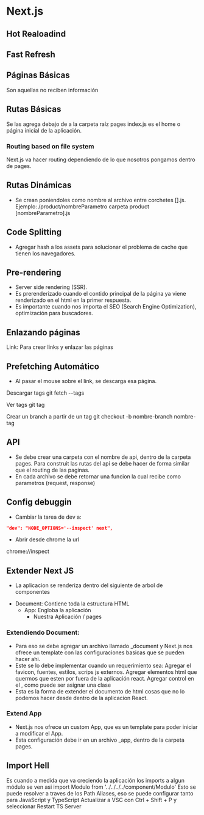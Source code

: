 # Next.js

## Hot Realoadind

## Fast Refresh

## Páginas Básicas

Son aquellas no reciben información

## Rutas Básicas

Se las agrega debajo de a la carpeta raíz pages
index.js es el home o página inicial de la aplicación.

### Routing based on file system

Next.js va hacer routing dependiendo de lo que nosotros pongamos dentro de pages.

## Rutas Dinámicas

- Se crean poniendoles como nombre al archivo entre corchetes [].js.
  Ejemplo:
  /product/nombreParametro
  carpeta product
  [nombreParametro].js

## Code Splitting

- Agregar hash a los assets para solucionar el problema de cache que tienen los navegadores.

## Pre-rendering

- Server side rendering (SSR).
- Es prerenderizado cuando el contido principal de la página ya viene renderizado en el html en la primer respuesta.
- Es importante cuando nos importa el SEO (Search Engine Optimization), optimización para buscadores.

## Enlazando páginas

Link: Para crear links y enlazar las páginas

## Prefetching Automático

- Al pasar el mouse sobre el link, se descarga esa página.

Descargar tags
git fetch --tags

Ver tags
git tag

Crear un branch a partir de un tag
git checkout -b nombre-branch nombre-tag

## API

- Se debe crear una carpeta con el nombre de api, dentro de la carpeta pages. Para construit las rutas del api se debe hacer de forma similar que el routing de las paginas.
- En cada archivo se debe retornar una funcion la cual recibe como parametros (request, response)

## Config debuggin

- Cambiar la tarea de dev a:

```json
"dev": "NODE_OPTIONS='--inspect' next",
```

- Abrir desde chrome la url

chrome://inspect

## Extender Next JS

- La aplicacion se renderiza dentro del siguiente de arbol de componentes

* Document: Contiene toda la estructura HTML
  - App: Engloba la aplicación
    - Nuestra Aplicación / pages

### Extendiendo Document:

- Para eso se debe agregar un archivo llamado \_document y Next.js nos ofrece
  un template con las configuraciones basicas que se pueden hacer ahi.
- Este se lo debe implementar cuando un requerimiento sea: Agregar el favicon, fuentes, estilos, scrips js externos. Agregar elementos html que quermos que esten por fuera de la aplicación react. Agregar control en el <body>, como puede ser asignar una clase
- Esta es la forma de extender el documento de html cosas que no lo podemos hacer desde dentro de la aplicacion React.

### Extend App

- Next.js nos ofrece un custom App, que es un template para poder iniciar a modificar el App.
- Esta configuración debe ir en un archivo \_app, dentro de la carpeta pages.

## Import Hell

Es cuando a medida que va creciendo la aplicación los imports a algun módulo se ven asi
import Modulo from '../../../../component/Modulo'
Esto se puede resolver a traves de los Path Aliases, eso se puede configurar tanto para JavaScript y TypeScript
Actualizar a VSC con Ctrl + Shift + P y seleccionar Restart TS Server
